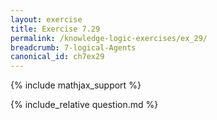```yaml
---
layout: exercise
title: Exercise 7.29
permalink: /knowledge-logic-exercises/ex_29/
breadcrumb: 7-logical-Agents
canonical_id: ch7ex29
---
```


{% include mathjax_support %}


<div id="hiddden">{% include_relative question.md %}</div>